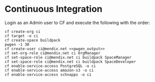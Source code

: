 Continuous Integration
=====

Login as an Admin user to CF and execute the following with the order:

    cf create-org ci
    cf target -o ci
    cf create-space buildpack
    pwgen -1 30
    cf create-user ci@mendix.net <<pwgen_output>>
    cf set-org-role ci@mendix.net ci OrgManager
    cf set-space-role ci@mendix.net ci buildpack SpaceManager
    cf set-space-role ci@mendix.net ci buildpack SpaceDeveloper
    cf enable-service-access PostgreSQL -o ci
    cf enable-service-access amazon-s3 -o ci
    cf enable-service-access schnapps -o ci
